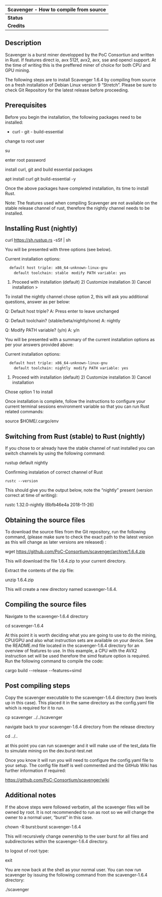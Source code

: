 <languages/>

| Scavenger - How to compile from source |
|----------------------------------------|
| **Status**                             |
| **Credits**                            |

Description
-----------

Scavenger is a burst miner developped by the PoC Consortiun and written in Rust. If features direct io, avx 512f, avx2, avx, sse and opencl support. At the time of writing this is the preffered miner of choice for both CPU and GPU mining.

The following steps are to install Scavenger 1.6.4 by compiling from source on a fresh installation of Debian Linux version 9 “Stretch”. Please be sure to check Git Repository for the latest release before proceeding.

Prerequisites
-------------

Before you begin the installation, the following packages need to be installed:

- curl - git - build-essential

change to root user

su

enter root password

install curl, git and build essential packages

apt install curl git build-essential -y

Once the above packages have completed installation, its time to install Rust.

Note: The features used when compiling Scavenger are not available on the stable release channel of rust, therefore the nightly channel needs to be installed.

Installing Rust (nightly)
-------------------------

curl <https://sh.rustup.rs> -sSf | sh

You will be presented with three options (see below).

Current installation options:

`  default host triple: x86_64-unknown-linux-gnu`
`    default toolchain: stable`
` modify PATH variable: yes`

1) Proceed with installation (default) 2) Customize installation 3) Cancel installation &gt;

To install the nightly channel chose option 2, this will ask you additional questions, answer as per below:

Q: Default host triple? A: Press enter to leave unchanged

Q: Default toolchain? (stable/beta/nightly/none) A: nightly

Q: Modify PATH variable? (y/n) A: y/n

You will be presented with a summary of the current installation options as per your answers provided above:

Current installation options:

`  default host triple: x86_64-unknown-linux-gnu`
`    default toolchain: nightly`
` modify PATH variable: yes`

1) Proceed with installation (default) 2) Customize installation 3) Cancel installation

Chose option 1 to install

Once installation is complete, follow the instructions to configure your current terminal sessions environment variable so that you can run Rust related commands:

source $HOME/.cargo/env

Switching from Rust (stable) to Rust (nightly)
----------------------------------------------

If you chose to or already have the stable channel of rust installed you can switch channels by using the following command:

rustup default nightly

Confirming instalation of correct channel of Rust

`rustc --version`

This should give you the output below, note the “nightly” present (version correct at time of writing):

rustc 1.32.0-nightly (6bfb46e4a 2018-11-26)

Obtaining the source files
--------------------------

To download the source files from the Git repository, run the following command, (please make sure to check the exact path to the latest version as this will change as later versions are released) :

wget <https://github.com/PoC-Consortium/scavenger/archive/1.6.4.zip>

This will download the file 1.6.4.zip to your current directory.

Extract the contents of the zip file:

unzip 1.6.4.zip

This will create a new directory named scavenger-1.6.4.

Compiling the source files
--------------------------

Navigate to the scavenger-1.6.4 directory

cd scavenger-1.6.4

At this point it is worth deciding what you are going to use to do the mining, CPU/GPU and also what instruction sets are available on your device. See the README.md file located in the scavenger-1.6.4 directory for an overview of features to use. In this example, a CPU with the AVX2 instruction set will be used therefore the simd feature option is required. Run the following command to compile the code:

cargo build --release --features=simd

Post compiling steps
--------------------

Copy the scavenger executable to the scavenger-1.6.4 directory (two levels up in this case). This placed it in the same directory as the config.yaml file which is required for it to run.

cp scavenger ../../scavenger

navigate back to your scavenger-1.6.4 directory from the release directory

cd ../..

at this point you can run scavenger and it will make use of the test\_data file to simulate mining on the dev.burst-test.net

Once you know it will run you will need to configure the config.yaml file to your setup. The config file itself is well commented and the GitHub Wiki has further information if required:

<https://github.com/PoC-Consortium/scavenger/wiki>

Additional notes
----------------

If the above steps were followed verbatim, all the scavenger files will be owned by root. It is not recommended to run as root so we will change the owner to a normal user, “burst” in this case.

chown -R burst:burst scavenger-1.6.4

This will recursively change ownership to the user burst for all files and subdirectories within the scavenger-1.6.4 directory.

to logout of root type:

exit

You are now back at the shell as your normal user. You can now run scavenger by issuing the following command from the scavenger-1.6.4 directory:

./scavenger

